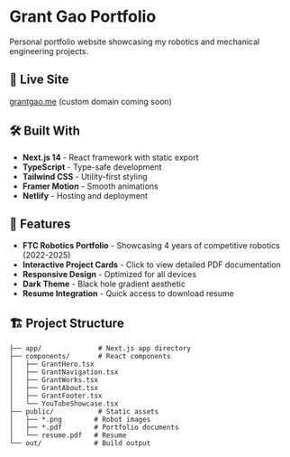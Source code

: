 # Grant Gao Portfolio

Personal portfolio website showcasing my robotics and mechanical engineering projects.

## 🚀 Live Site

[grantgao.me](https://grantgao.netlify.app) (custom domain coming soon)

## 🛠️ Built With

- **Next.js 14** - React framework with static export
- **TypeScript** - Type-safe development
- **Tailwind CSS** - Utility-first styling
- **Framer Motion** - Smooth animations
- **Netlify** - Hosting and deployment

## 🎯 Features

- **FTC Robotics Portfolio** - Showcasing 4 years of competitive robotics (2022-2025)
- **Interactive Project Cards** - Click to view detailed PDF documentation
- **Responsive Design** - Optimized for all devices
- **Dark Theme** - Black hole gradient aesthetic
- **Resume Integration** - Quick access to download resume

## 🏗️ Project Structure

```
├── app/              # Next.js app directory
├── components/       # React components
│   ├── GrantHero.tsx
│   ├── GrantNavigation.tsx
│   ├── GrantWorks.tsx
│   ├── GrantAbout.tsx
│   ├── GrantFooter.tsx
│   └── YouTubeShowcase.tsx
├── public/           # Static assets
│   ├── *.png        # Robot images
│   ├── *.pdf        # Portfolio documents
│   └── resume.pdf   # Resume
└── out/             # Build output
```

